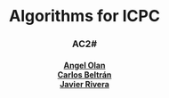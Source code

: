 <div align="center" id="top"><br>
<h1><b>Algorithms for ICPC</b></h1>
<h3><b>AC2#</b></h3>
<h4>
<a href="https://github.com/AngelOlanC">Angel Olan</a><br>
<a href="https://github.com/CarlosDaniel111">Carlos Beltrán</a><br>
<a href="https://github.com/Yosef-E">Javier Rivera</a><br>
</h4>
</div>
<br>